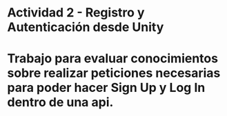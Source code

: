 # Actividad 2 - Registro y Autenticación desde Unity
# Trabajo para evaluar conocimientos sobre realizar peticiones necesarias para poder hacer Sign Up y Log In dentro de una api.
